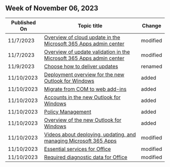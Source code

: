 <!-- This file is generated automatically each week. Changes made to this file will be overwritten.-->



## Week of November 06, 2023


| Published On |Topic title | Change |
|------|------------|--------|
| 11/7/2023 | [Overview of cloud update in the Microsoft 365 Apps admin center](/DeployOffice/admincenter/cloud-update) | modified |
| 11/7/2023 | [Overview of update validation in the Microsoft 365 Apps admin center](/DeployOffice/admincenter/overview-deployment-validation) | modified |
| 11/9/2023 | [Choose how to deliver updates](/DeployOffice/updates/choose-how-to-deliver-updates) | renamed |
| 11/10/2023 | [Deployment overview for the new Outlook for Windows](/DeployOffice/outlook/get-started/deployment-new-outlook) | added |
| 11/10/2023 | [Migrate from COM to web add-ins](/DeployOffice/outlook/get-started/migrate-com-to-web-addins) | added |
| 11/10/2023 | [Accounts in the new Outlook for Windows](/DeployOffice/outlook/get-started/supported-account-types) | added |
| 11/10/2023 | [Policy Management](/DeployOffice/outlook/manage/policy-management) | added |
| 11/10/2023 | [Overview of the new Outlook for Windows](/DeployOffice/outlook/overview-new-outlook) | added |
| 11/10/2023 | [Videos about deploying, updating, and managing Microsoft 365 Apps](/DeployOffice/videos) | modified |
| 11/10/2023 | [Essential services for Office](/DeployOffice/privacy/essential-services) | modified |
| 11/10/2023 | [Required diagnostic data for Office](/DeployOffice/privacy/required-diagnostic-data) | modified |
